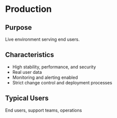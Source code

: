 # Production

## Purpose
Live environment serving end users.

## Characteristics
- High stability, performance, and security
- Real user data
- Monitoring and alerting enabled
- Strict change control and deployment processes

## Typical Users
End users, support teams, operations
